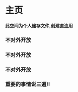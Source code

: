 <h1>主页</h1>
<h4>此空间为个人储存文件,创建直连用</h4>
<h3>不对外开放</h3>
<h3>不对外开放</h3>
<h3>不对外开放</h3>
<h3>重要的事情说三遍!!</h3>